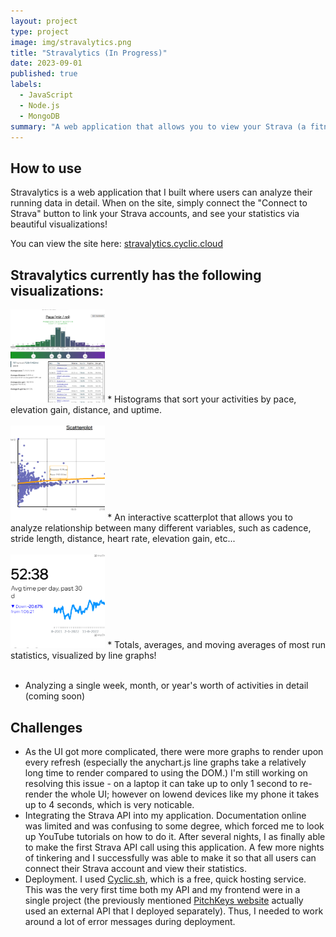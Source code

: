 ```yaml
---
layout: project
type: project
image: img/stravalytics.png
title: "Stravalytics (In Progress)"
date: 2023-09-01
published: true
labels:
  - JavaScript
  - Node.js
  - MongoDB
summary: "A web application that allows you to view your Strava (a fitness tracker) activities in great detail via different visualizations."
---
```

## How to use
Stravalytics is a web application that I built where users can analyze their running data in detail. When on the site, simply connect the "Connect to Strava" button to link your Strava accounts, and see your statistics via beautiful visualizations!

You can view the site here: [stravalytics.cyclic.cloud](https://stravalytics.cyclic.cloud/)

## Stravalytics currently has the following visualizations:
<img class="img-fluid" width = "30%" src="../img/stravalytics.png">
* Histograms that sort your activities by pace, elevation gain, distance, and uptime.
<br><br>
<img class="img-fluid" width = "30%" src="../img/stravalytics_scatter.png">
* An interactive scatterplot that allows you to analyze relationship between many different variables, such as cadence, stride length, distance, heart rate, elevation gain, etc...
<br><br>
<img class="img-fluid" width = "30%" src="../img/stravalytics_line.png">
* Totals, averages, and moving averages of most run statistics, visualized by line graphs!
<br><br>

* Analyzing a single week, month, or year's worth of activities in detail (coming soon)

## Challenges
* As the UI got more complicated, there were more graphs to render upon every refresh (especially the anychart.js line graphs take a relatively long time to render compared to using the DOM.) I'm still working on resolving this issue - on a laptop it can take up to only 1 second to re-render the whole UI; however on lowend devices like my phone it takes up to 4 seconds, which is very noticable.
* Integrating the Strava API into my application. Documentation online was limited and was confusing to some degree, which forced me to look up YouTube tutorials on how to do it. After several nights, I as finally able to make the first Strava API call using this application. A few more nights of tinkering and I successfully was able to make it so that all users can connect their Strava account and view their statistics.
* Deployment. I used [Cyclic.sh](cyclic.sh), which is a free, quick hosting service. This was the very first time both my API and my frontend were in a single project (the previously mentioned [PitchKeys website](https://pitchkeys.github.io) actually used an external API that I deployed separately). Thus, I needed to work around a lot of error messages during deployment.



